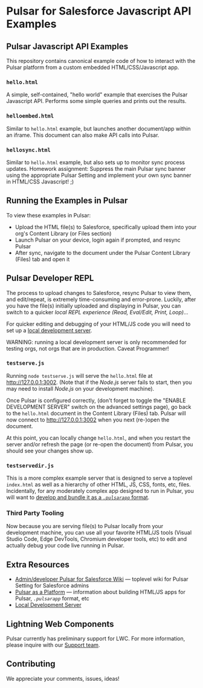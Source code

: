 Pulsar for Salesforce Javascript API Examples
=============================================

Pulsar Javascript API Examples
------------------------------

This repository contains canonical example code of how to interact with the Pulsar platform from a custom embedded HTML/CSS/Javascript app.

### `hello.html`

A simple, self-contained, "hello world" example that exercises the Pulsar Javascript API.  Performs some simple queries and prints out the results.

### `helloembed.html`

Similar to `hello.html` example, but launches another document/app within an iframe.  This document can also make API calls into Pulsar.

### `hellosync.html`

Similar to `hello.html` example, but also sets up to monitor sync process updates.  Homework assignment: Suppress the main Pulsar sync banner using the appropriate Pulsar Setting and implement your own sync banner in HTML/CSS Javascript! ;)

Running the Examples in Pulsar
------------------------------

To view these examples in Pulsar:

- Upload the HTML file(s) to Salesforce, specifically upload them into your org's Content Library (or Files section)
- Launch Pulsar on your device, login again if prompted, and resync Pulsar
- After sync, navigate to the document under the Pulsar Content Library (Files) tab and open it

Pulsar Developer REPL
---------------------

The process to upload changes to Salesforce, resync Pulsar to view them, and edit/repeat, is extremely time-consuming and error-prone.  Luckily, after you have the file(s) initially uploaded and displaying in Pulsar, you can switch to a quicker _local REPL experience (Read, Eval/Edit, Print, Loop)_...

For quicker editing and debugging of your HTML/JS code you will need to set up a [local development server](https://luminix.atlassian.net/wiki/spaces/PD/pages/831029249/Local+Development+Server).  

WARNING: running a local development server is only recommended for testing orgs, not orgs that are in production.  Caveat Programmer!

### `testserve.js`

Running `node testserve.js` will serve the `hello.html` file at http://127.0.0.1:3002.  (Note that if the _Node.js_ server fails to start, then you may need to install _Node.js_ on your development machine).

Once Pulsar is configured correctly, (don't forget to toggle the "ENABLE DEVELOPMENT SERVER" switch on the advanced settings page), go back to the `hello.html` document in the Content Library (Files) tab.  Pulsar will now connect to http://127.0.0.1:3002 when you next (re-)open the document.

At this point, you can locally change `hello.html`, and when you restart the server and/or refresh the page (or re-open the document) from Pulsar, you should see your changes show up.

### `testservedir.js`

This is a more complex example server that is designed to serve a toplevel `index.html` as well as a hierarchy of other HTML, JS, CSS, fonts, etc, files.  Incidentally, for any moderately complex app designed to run in Pulsar, you will want to [develop and bundle it as a _`.pulsarapp`_ format](https://luminix.atlassian.net/wiki/spaces/PD/pages/49152017/3-1.+Pulsar+as+a+Platform#id-3-1.PulsarasaPlatform-Bundlinganddeployingyourwebappas.pulsarappformat).

### Third Party Tooling

Now because you are serving file(s) to Pulsar locally from your development machine, you can use all your favorite HTML/JS tools (Visual Studio Code, Edge DevTools, Chromium developer tools, etc) to edit and actually debug your code live running in Pulsar.

Extra Resources
---------------

- [Admin/developer Pulsar for Salesforce Wiki](https://luminix.atlassian.net/wiki/spaces/PD) &mdash; toplevel wiki for Pulsar Setting for Salesforce admins
- [Pulsar as a Platform](https://luminix.atlassian.net/wiki/spaces/PD/pages/49152017/3-1.+Pulsar+as+a+Platform) &mdash; information about building HTML/JS apps for Pulsar, _`.pulsarapp`_ format, etc
- [Local Development Server](https://luminix.atlassian.net/wiki/spaces/PD/pages/831029249/Local+Development+Server)

Lightning Web Components
------------------------

Pulsar currently has preliminary support for LWC.  For more information, please inquire with our [Support team](https://www.luminixinc.com).

Contributing
------------

We appreciate your comments, issues, ideas!
